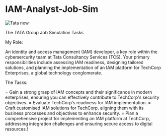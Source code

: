 # IAM-Analyst-Job-Sim


![Tata new](https://github.com/Abdurr224/IAM-Analyst-Job-Sim/assets/166424757/ae246c0e-4acb-4cd5-a44c-d0d4d6bb2833)


The TATA Group Job Simulation Tasks

My Role:

An identity and access management (IAM) developer, a key role within the cybersercurity team at Tata Consultancy Services (TCS).
Your primary responsibilities include assessing IAM readiness, designing tailored solutions, and planning the implementation 
of an IAM platform for TechCorp Enterprises, a global technology conglomerate.

The Tasks:

= Gain a strong grasp of IAM concepts and their significance in modern enterprises, ensuring you can effectively contribute to TechCorp's security objectives.
= Evaluate TechCorp's readiness for IAM implementation.
= Craft customised IAM solutions for TechCorp, aligning them with its business processes and objectives to enhance security.
= Plan a comprehensive project for implementing an IAM platform at TechCorp, addressing integration challenges and ensuring secure access to digital resources.!



